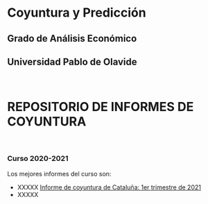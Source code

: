 # Coyuntura y Predicción
## Grado de Análisis Económico
## Universidad Pablo de Olavide
&nbsp;  
# REPOSITORIO DE INFORMES DE COYUNTURA
&nbsp;  
### Curso 2020-2021
Los mejores informes del curso son:
* XXXXX [Informe de coyuntura de Cataluña: 1er trimestre de 2021](https://otoperalias.github.io/Coyuntura/InformeCoyuntura_Cataluña)
* XXXXX
&nbsp; 
&nbsp; 

